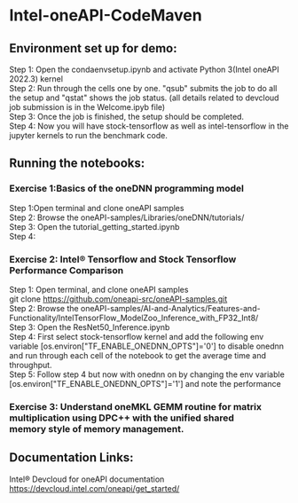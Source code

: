 # Intel-oneAPI-CodeMaven
## Environment set up for demo:
Step 1: Open the condaenvsetup.ipynb and activate Python 3(Intel oneAPI 2022.3) kernel<br />
Step 2: Run through the cells one by one. "qsub" submits the job to do all the setup and "qstat" shows the job status. (all details related to devcloud job submission is in the Welcome.ipyb file)<br />
Step 3: Once the job is finished, the setup should be completed.<br />
Step 4: Now you will have stock-tensorflow as well as intel-tensorflow in the jupyter kernels to run the benchmark code.<br />

## Running the notebooks:

### Exercise 1:Basics of the oneDNN programming model
Step 1:Open terminal and clone oneAPI samples<br />
Step 2: Browse the oneAPI-samples/Libraries/oneDNN/tutorials/<br />
Step 3: Open the tutorial_getting_started.ipynb<br />
Step 4:

### Exercise 2: Intel® Tensorflow and Stock Tensorflow Performance Comparison 

Step 1: Open terminal, and clone oneAPI samples<br />
git clone https://github.com/oneapi-src/oneAPI-samples.git<br />
Step 2: Browse the oneAPI-samples/AI-and-Analytics/Features-and-Functionality/IntelTensorFlow_ModelZoo_Inference_with_FP32_Int8/<br />
Step 3: Open the ResNet50_Inference.ipynb<br />
Step 4: First select stock-tensorflow kernel and add the following env variable [os.environ["TF_ENABLE_ONEDNN_OPTS"]='0'] to disable onednn and run through each cell of the notebook to get the average time and throughput.<br />
Step 5: Follow step 4 but now with onednn on by changing the env variable  [os.environ["TF_ENABLE_ONEDNN_OPTS"]='1'] and note the performance<br />

### Exercise 3: Understand oneMKL GEMM routine for matrix multiplication using DPC++ with the unified shared memory style of memory management.

## Documentation Links:

Intel® Devcloud for oneAPI documentation
https://devcloud.intel.com/oneapi/get_started/
